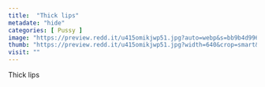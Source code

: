```yaml
---
title:  "Thick lips"
metadate: "hide"
categories: [ Pussy ]
image: "https://preview.redd.it/u415omikjwp51.jpg?auto=webp&s=bb9b4d996832f46332e8a0640cf5d4cfc86640aa"
thumb: "https://preview.redd.it/u415omikjwp51.jpg?width=640&crop=smart&auto=webp&s=fe750aa957616c776b979b0b129ec6debe9cdba1"
visit: ""
---
```

Thick lips
